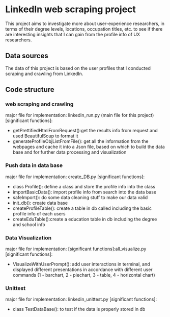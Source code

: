 # LinkedIn web scraping project

This project aims to investigate more about user-experience researchers, in terms of their degree levels, locations, occupation titles, etc. to see if there are interesting insights that I can gain from the profile info of UX researchers. 

## Data sources
The data of this project is based on the user profiles that I conducted scraping and crawling from LinkedIn. 

## Code structure
### web scraping and crawling
major file for implementation: linkedin_run.py (main file for this project)
[significant functions]:
* getPrettifiedHtmlFromRequest():get the results info from request and used BeautifulSoup to format it
* generateProfileObjListFromFile(): get all the information from the webpages and cache it into a Json file, based on which to build the data base and for further data processing and visualization

### Push data in data base
major file for implementation: create_DB.py
[significant functions]:
* class Profile(): define a class and store the profile info into the class
* importBasicData(): import profile info from search into the data base
* safeImport(): do some data cleaning stuff to make our data valid
* init_db(): create data base
* createProfileTable(): create a table in db called including the basic profile info of each users
* createEduTable():create a education table in db including the degree and school info

### Data Visualization
major file for implementation:
[significant functions]:all_visualize.py
[significant functions]:
* VisualizeWithUserPrompt(): add user interactions in terminal, and displayed different presentations in accordance with different user commands (1 - barchart, 2 - piechart, 3 - table, 4 - horizontal chart)

### Unittest
major file for implementation: linkedin_unittest.py
[significant functions]:
* class TestDataBase(): to test if the data is properly stored in db














